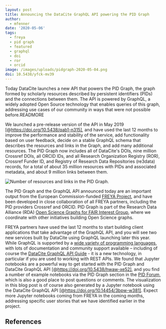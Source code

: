 ```yaml
---
layout: post
title: Announcing the DataCite GraphQL API powering the PID Graph
author:
  - mfenner
date: '2020-05-06'
tags:
  - freya
  - pid graph
  - featured
  - graphql
  - doi
  - ror
  - orcid
image: /images/uploads/pidgraph-2020-05-04.png
doi: 10.5438/yfck-mv39
---
```

Today DataCite launches a new API that powers the PID Graph, the graph formed by scholarly resources described by persistent identifiers (PIDs) and the connections between them. The API is powered by GraphQL, a widely adopted Open Source technology that enables queries of this graph, addressing use cases of our community in ways that were not possible before.READMORE

We launched a pre-release version of the API in May 2019 \[@https://doi.org/10.5438/qab1-n315], and have used the last 12 months to improve the performance and stability of the service, add functionality based on user feedback, decide on a stable GraphQL schema that describes the resources and links in the Graph, and add many additional resources. The PID Graph now includes all of DataCite's DOIs, nine million Crossref DOIs, all ORCID IDs, and all Research Organization Registry (ROR), Crossref Funder ID, and Registry of Research Data Repositories (re3data) records, for a total of about 35 million resources with PIDs and associated metadata, and about 9 million links between them. 

![Number of resources and links in the PID Graph.](/images/uploads/pidgraph-2020-05-04.png "Number of resources and links in the PID Graph available via GraphQL API as of May 4, 2020.")

The PID Graph and the GraphQL API announced today are an important output from the European Commission-funded [FREYA Project](https://www.project-freya.eu/en), and have been developed in close collaboration of all FREYA partners, including the PID providers Crossref and ORCID. PID Graph is part of the Research Data Alliance (RDA) [Open Science Graphs for FAIR Interest Group](https://www.rd-alliance.org/groups/open-science-graphs-fair-data-ig), where we coordinate with other initiatives building Open Science graphs.

FREYA partners have used the last 12 months to start building client applications that take advantage of the GraphQL API, and you will see two new services built by DataCite using GraphQL launching later this year. While GraphQL is supported by a [wide variety of programming languages](https://graphql.org/code/), with lots of documentation and community support available – including of course the [DataCite GraphQL API Guide](https://support.datacite.org/docs/datacite-graphql-api-guide) -  it is a new technology, in particular if you are used to working with REST APIs. We found that Jupyter notebooks are a powerful way to get started with the PID Graph and DataCite GraphQL API \[@https://doi.org/10.5438/hwaw-xe52], and you find a number of example notebooks via the PID Graph section in the [PID Forum](https://www.pidforum.org/c/pid-graph/17), which is also a good place to post questions or comments. The visualization in this blog post is of course also generated by a Jupyter notebook using the DataCite GraphQL API \[@https://doi.org/10.14454/3bpw-w381]. Expect more Jupyter notebooks coming from FREYA in the coming months, addressing specific user stories that we have identified earlier in the project.

## References
